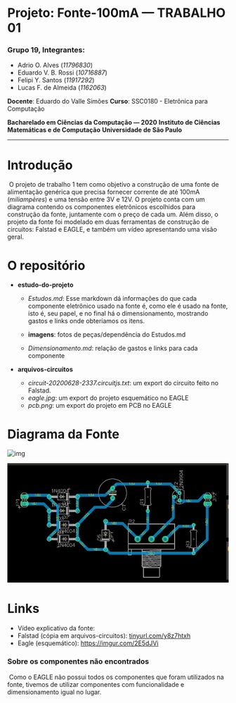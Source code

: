 # Projeto: Fonte-100mA — TRABALHO 01



### Grupo 19, Integrantes:

* Adrio O. Alves (*11796830*)
* Eduardo V. B. Rossi (*10716887*)
* Felipi Y. Santos (*11917292*)
* Lucas F. de Almeida (*1162063*)



**Docente**: Eduardo do Valle Simões
**Curso**: SSC0180 - Eletrônica para Computação

**Bacharelado em Ciências da Computação — 2020**
**Instituto de Ciências Matemáticas e de Computação**
**Universidade de São Paulo**

---









# Introdução



​	O projeto de trabalho 1 tem como objetivo a construção de uma fonte de alimentação genérica que precisa  fornecer corrente de até 100mA (*miliampères*) e uma tensão entre 3V e 12V. O projeto conta com um diagrama contendo os componentes eletrônicos escolhidos para construção da fonte, juntamente com o preço de cada um. Além disso, o projeto da fonte foi modelado em duas ferramentas de construção de circuitos: Falstad e EAGLE, e também um vídeo apresentando uma visão geral.





 # O repositório



* **estudo-do-projeto**

  * *Estudos.md*: Esse markdown dá informações do que cada componente eletrônico usado na fonte é, como ele é usado na fonte, isto é, seu papel, e no final há o dimensionamento, mostrando gastos e links onde obteríamos os itens.

  * **imagens**: fotos de peças/dependência do Estudos.md

  * *Dimensionamento.md*: relação de gastos e links para cada componente



* **arquivos-circuitos**

  * *circuit-20200628-2337.circuitjs.txt*: um export do circuito feito no Falstad.
  * *eagle.jpg*: um export do projeto esquemático no EAGLE
  * *pcb.png*: um export do projeto em PCB no EAGLE





# Diagrama da Fonte



![img](https://i.imgur.com/2E5dJVi.jpg)

![alt text](https://github.com/cs-lucasalmeida/fonte-100mA/blob/roteiro-readme/arquivos-circuitos/pcb.png?raw=true)


# Links

* Vídeo explicativo da fonte:
* Falstad (cópia em arquivos-circuitos): [tinyurl.com/y8z7htxh]()
* Eagle (esquemático): https://imgur.com/2E5dJVi



### Sobre os componentes não encontrados



​	Como o EAGLE não possui todos os componentes que foram utilizados na fonte, tivemos de utilizar componentes com funcionalidade e dimensionamento igual no lugar.
